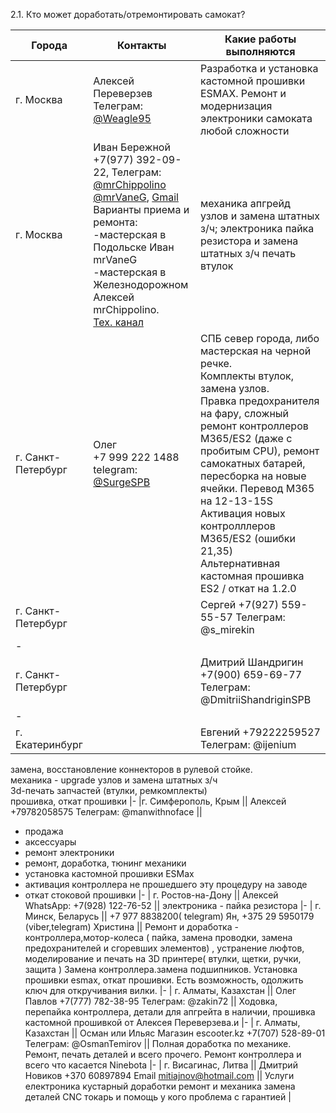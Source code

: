 2.1. Кто может доработать/отремонтировать самокат?

| Города | Контакты | Какие работы выполняются|
|--------|----------|-------------------------|
| г. Москва | Алексей Переверзев<br>Телеграм: [@Weagle95](https://t.me/Weagle95) | Разработка и установка кастомной прошивки ESMAX. Ремонт и модернизация электроники самоката любой сложности|
| г. Москва | Иван Бережной<br>+7(977) 392-09-22, Телеграм: [@mrChippolino](https://t.me/mrChippolino)<br>[@mrVaneG](https://t.me/mrVaneG), [Gmail](mailto:NINEBOTES@GMAIL.COM)<br> Варианты приема и ремонта:<br>-мастерская в Подольске Иван mrVaneG<br>-мастерская в Железнодорожном Алексей mrChippolino.<br>[Тех. канал](https://t.me/ES_techsupport) | механика апгрейд узлов и замена штатных з/ч; электроника пайка резистора и замена штатных з/ч печать втулок|
| г. Санкт-Петербург | Олег<br>+7 999 222 1488 telegram: [@SurgeSPB](https://t.me/SurgeSPB) | СПБ север города, либо мастерская на черной речке.<br>Комплекты втулок, замена узлов.<br>Правка предохранителя на фару, сложный ремонт контроллеров M365/ES2 (даже с пробитым CPU), ремонт самокатных батарей, пересборка на новые ячейки. Перевод M365 на 12-13-15S<br>Активация новых контролллеров M365/ES2 (ошибки 21,35)<br>Альтернативная кастомная прошивка ES2 / откат на 1.2.0|
| г. Санкт-Петербург || Сергей +7(927) 559-55-57 Телеграм: @s_mirekin || механика - апгрейд узлов и замена штатных з/ч; электроника - пайка резистора и замена штатных з/ч 
|-
| г. Санкт-Петербург || Дмитрий Шандригин +7(900) 659-69-77 Телеграм: @DmitriiShandriginSPB || прошивка ес на кастом от Алексея, печать втулок, замена предохранителя
|-
| г. Екатеринбург || Евгений +79222259527 Телеграм: @ijenium || электроника - пайка резистора (просадка скорости при включении фонаря)<br>
замена, восстановление коннекторов в рулевой стойке.<br>
механика - upgrade узлов и замена штатных з/ч<br>
3d-печать запчастей (втулки, ремкомплекты)<br>
прошивка, откат прошивки
|-
|г. Симферополь, Крым || Алексей +79782058575 Телеграм: @manwithnoface || 
* продажа
* аксессуары
* ремонт электроники
* ремонт, доработка, тюнинг механики
* установка кастомной прошивки ESMax
* активация контроллера не прошедшего эту процедуру на заводе
* откат стоковой прошивки
|-
| г. Ростов-на-Дону || Алексей WhatsApp: +7(928) 122-76-52  || электроника - пайка резистора 
|-
| г. Минск, Беларусь || +7 977 8838200( telegram) Ян, +375 29 5950179 (viber,telegram) Христина || Ремонт и доработка - контроллера,мотор-колеса ( пайка, замена проводки, замена предохранителей и сгоревших элементов) , устранение люфтов, моделирование и печать на 3D принтере( втулки, щетки, ручки, защита ) Замена контроллера.замена подшипников. Установка прошивки esmax, откат прошивки. Есть возможность, одолжить ключ для откручивания вилки.
|-
| г. Алматы, Казахстан || Олег Павлов +7(777) 782-38-95 Телеграм: @zakin72 || Ходовка, перепайка контроллера, детали для апгрейта в наличии, прошивка кастомной прошивкой от Алексея Переверзева.и
|-
| г. Алматы, Казахстан || Осман или Ильяс Магазин escooter.kz +7(707) 528-89-01 Телеграм: @OsmanTemirov || Полная доработка по механике. Ремонт, печать деталей и всего прочего. Ремонт контроллера и всего что касается Ninebota
|-
| г. Висагинас, Литва || Дмитрий Новиков +370 60897894 Email mitiajnov@hotmail.com || Услуги електроника кустарный доработки ремонт и механика замена деталей СNC токарь и помощь у кого проблема с  гарантией
|
